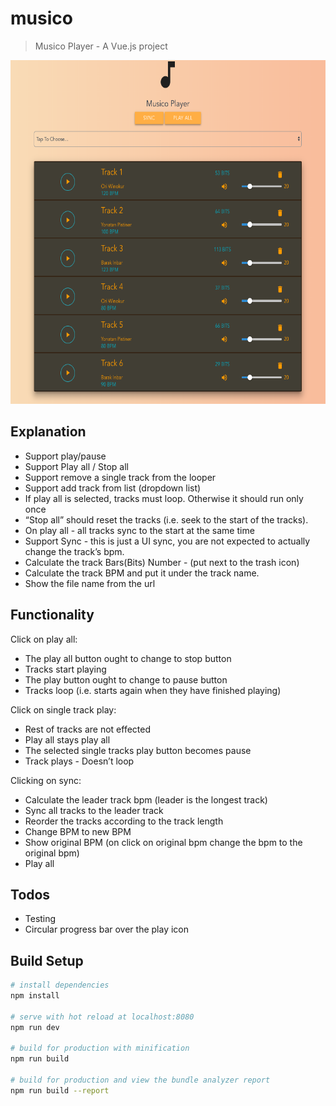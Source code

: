 
# musico

> Musico Player - A Vue.js project

<p align="center">
  <img src="./src/assets/ScreenShot.png" alt="Musico example"
       width="550" height="550">
</p>

## Explanation

*	Support play/pause
*	Support Play all / Stop all
*	Support remove a single track from the looper
*	Support add track from list (dropdown list)
*	If play all is selected, tracks must loop. Otherwise it should run only once
*	“Stop all” should reset the tracks (i.e. seek to the start of the tracks).
*	On play all - all tracks sync to the start at the same time
*	Support Sync - this is just a UI sync, you are not expected to actually change the track’s bpm.
*	Calculate the track Bars(Bits) Number  - (put next to the trash icon)
*	Calculate the track BPM and put it under the track name.
*	Show the file name from the url


## Functionality

Click on play all:
*	The play all button ought to change to stop button
*	Tracks start playing
*	The play button ought to change to pause button
*	Tracks loop (i.e. starts again when they have finished playing)

Click on single track play:
*	Rest of tracks are not effected
*	Play all stays play all
*	The selected single tracks play button becomes pause
*	Track plays - Doesn’t loop

Clicking on sync:
*	Calculate the leader track bpm  (leader is the longest track)
*	Sync all tracks to the leader track
*	Reorder the tracks according to the track length
*	Change BPM to new BPM
*	Show original BPM (on click on original bpm change the bpm to the original bpm)
*	Play all

## Todos
   * Testing
   * Circular progress bar over the play icon

## Build Setup

``` bash
# install dependencies
npm install

# serve with hot reload at localhost:8080
npm run dev

# build for production with minification
npm run build

# build for production and view the bundle analyzer report
npm run build --report
```

